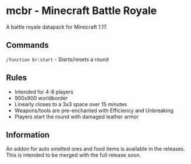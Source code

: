 # mcbr - Minecraft Battle Royale
A battle royale datapack for Minecraft 1.17.
## Commands
`/function br:start` - Starts/resets a round
## Rules
 - Intended for 4-8 players
 - 900x900 worldborder
 - Linearly closes to a 3x3 space over 15 minutes
 - Weapons/tools are pre-enchanted with Efficiency and Unbreaking
 - Players start the round with damaged leather armor
## Information
An addon for auto smelted ores and food items is available in the releases. This is intended to be merged with the full release soon.
